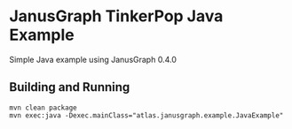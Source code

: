 # JanusGraph TinkerPop Java Example

Simple Java example using JanusGraph 0.4.0


## Building and Running

```
mvn clean package
mvn exec:java -Dexec.mainClass="atlas.janusgraph.example.JavaExample"
```
